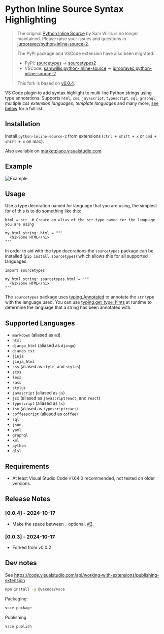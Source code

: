 # Python Inline Source Syntax Highlighting

> The original [Python Inline Source](https://github.com/samwillis/python-inline-source) by Sam Willis
> is no longer maintained. Please raise your issues and questions in
> [jurooravec/python-inline-source-2](https://github.com/jurooravec/python-inline-source-2).
>
> The PyPI package and VSCode extension have also been migrated:
> - PyPI: [sourcetypes](https://pypi.org/project/sourcetypes/) -> [sourcetypes2](https://pypi.org/project/sourcetypes2/)
> - VSCode: [samwillis.python-inline-source](https://marketplace.visualstudio.com/items?itemName=samwillis.python-inline-source) -> [jurooravec.python-inline-source-2](https://marketplace.visualstudio.com/items?itemName=jurooravec.python-inline-source-2)
>
> This fork is based on [v0.0.4](https://github.com/samwillis/python-inline-source/releases/tag/v0.0.4).

VS Code plugin to add syntax highlight to multi line Python strings using type 
annotations. Supports `html`, `css`, `javascript`, `typescript`, `sql`, `graphql`, 
multiple *css extension languages*, *template languages* and many more, 
[see below](#supported-languages) for a full list.

## Installation

Install `python-inline-source-2` from extensions (`ctrl + shift + x` or `cmd + shift + x` 
on mac).

Also available on [marketplace.visualstudio.com](https://marketplace.visualstudio.com/items?itemName=jurooravec.python-inline-source-2)

## Example

![Example](docs/examples.png)

## Usage

Use a type decoration named for language that you are using, the simplest for of this is
to do something like this:

```
html = str  # Create an alias of the str type named for the language you are using

my_html_string: html = """
  <h1>Some HTML</h1>
"""
```

In order to aid with the type decorations the `sourcetypes` package can be 
installed (`pip install sourcetypes`) which allows this for all supported 
languages:

```
import sourcetypes

my_html_string: sourcetypes.html = """
  <h1>Some HTML</h1>
"""
```

The `sourcetypes` package uses [typing.Annotated](https://docs.python.org/3/library/typing.html#typing.Annotated)
to annotate the `str` type with the language used. You can use 
[typing.get_type_hints](https://docs.python.org/3/library/typing.html#typing.get_type_hints) 
at runtime to determine the language that a string has been annotated with.

## Supported Languages

- `markdown` (aliased as `md`)
- `html`
- `django_html` (aliased as `django`)
- `django_txt`
- `jinja`
- `jinja_html`
- `css` (aliased as `style`, and `styles`)
- `scss`
- `less`
- `sass`
- `stylus`
- `javascript` (aliased as `js`)
- `jsx` (aliased as `javascriptreact`, and `react`)
- `typescript` (aliased as `ts`)
- `tsx` (aliased as `typescriptreact`)
- `coffeescript` (aliased as `coffee`)
- `sql`
- `json`
- `yaml`
- `graphql`
- `xml`
- `python`
- `glsl`

## Requirements

- At least Visual Studio Code v1.64.0 recommended, not tested on older versions.

## Release Notes

### [0.0.4] - 2024-10-17
- Make the space between `:` optional. [#3](https://github.com/samwillis/python-inline-source/issues/3).

### [0.0.3] - 2024-10-17
- Forked from v0.0.2

## Dev notes

See https://code.visualstudio.com/api/working-with-extensions/publishing-extension

```sh
npm install -g @vscode/vsce
```

Packaging:

```sh
vsce package
```

Publishing:

```sh
vsce publish
```

